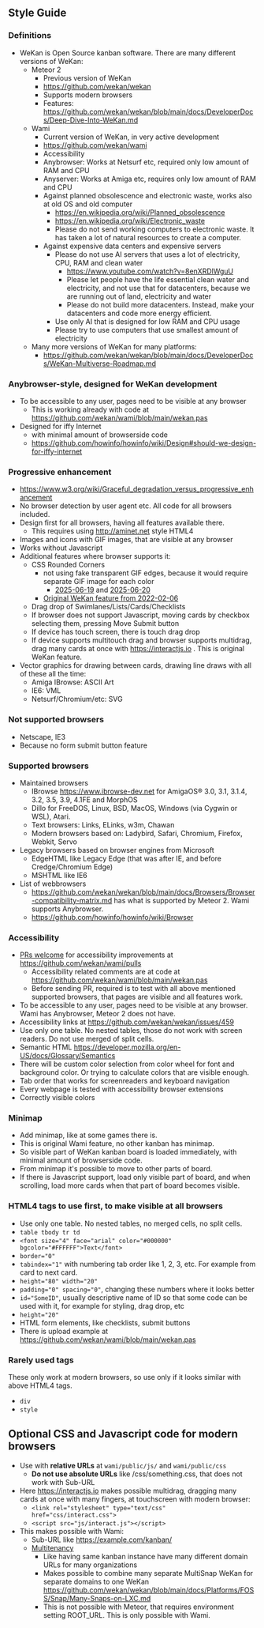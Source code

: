 ## Style Guide

### Definitions

- WeKan is Open Source kanban software. There are many different versions of WeKan:
  - Meteor 2
    - Previous version of WeKan
    - https://github.com/wekan/wekan
    - Supports modern browsers
    - Features: https://github.com/wekan/wekan/blob/main/docs/DeveloperDocs/Deep-Dive-Into-WeKan.md
  - Wami
    - Current version of WeKan, in very active development
    - https://github.com/wekan/wami
    - Accessibility
    - Anybrowser: Works at Netsurf etc, required only low amount of RAM and CPU
    - Anyserver: Works at Amiga etc, requires only low amount of RAM and CPU
    - Against planned obsolescence and electronic waste, works also at old OS and old computer
        - https://en.wikipedia.org/wiki/Planned_obsolescence
        - https://en.wikipedia.org/wiki/Electronic_waste
        - Please do not send working computers to electronic waste. It has taken a lot of natural resources to create a computer.
    - Against expensive data centers and expensive servers
      - Please do not use AI servers that uses a lot of electricity, CPU, RAM and clean water
        - https://www.youtube.com/watch?v=8enXRDlWguU
        - Please let people have the life essential clean water and electricity, and not use that for datacenters, because we are running out of land, electricity and water
        - Please do not build more datacenters. Instead, make your datacenters and code more energy efficient.
      - Use only AI that is designed for low RAM and CPU usage
      - Please try to use computers that use smallest amount of electricity
  - Many more versions of WeKan for many platforms:
    - https://github.com/wekan/wekan/blob/main/docs/DeveloperDocs/WeKan-Multiverse-Roadmap.md

### Anybrowser-style, designed for WeKan development

- To be accessible to any user, pages need to be visible at any browser
  - This is working already with code at https://github.com/wekan/wami/blob/main/wekan.pas
- Designed for iffy Internet
  - with minimal amount of browserside code
  - https://github.com/howinfo/howinfo/wiki/Design#should-we-design-for-iffy-internet

### Progressive enhancement

  - https://www.w3.org/wiki/Graceful_degradation_versus_progressive_enhancement
  - No browser detection by user agent etc. All code for all browsers included.
  - Design first for all browsers, having all features available there.
    - This requires using http://aminet.net style HTML4
  - Images and icons with GIF images, that are visible at any browser
  - Works without Javascript
  - Additional features where browser supports it:
    - CSS Rounded Corners
      - not using fake transparent GIF edges, because it would require separate GIF image for each color
        - [2025-06-19](https://github.com/wekan/wami/commit/60a6d583#diff-55eb6b0b766ec41c008ef615b2f1d3e24ba16b8c8ba549a84c5e73e2ab54344bR15-R17) and [2025-06-20](https://github.com/wekan/wami/commit/31ba33b37ab4b867fd2e344bf5ad004085745cb4)
      - [Original WeKan feature from 2022-02-06](https://github.com/wekan/wekan/issues/4326)
    - Drag drop of Swimlanes/Lists/Cards/Checklists
    - If browser does not support Javascript, moving cards by checkbox selecting them, pressing Move Submit button
    - If device has touch screen, there is touch drag drop
    - If device supports multitouch drag and browser supports multidrag, drag many cards at once with https://interactjs.io . This is original WeKan feature.
  - Vector graphics for drawing between cards, drawing line draws with all of these all the time:
    - Amiga IBrowse: ASCII Art
    - IE6: VML
    - Netsurf/Chromium/etc: SVG

### Not supported browsers

- Netscape, IE3
- Because no form submit button feature

### Supported browsers

- Maintained browsers
  - IBrowse https://www.ibrowse-dev.net for AmigaOS® 3.0, 3.1, 3.1.4, 3.2, 3.5, 3.9, 4.1FE and MorphOS
  - Dillo for FreeDOS, Linux, BSD, MacOS, Windows (via Cygwin or WSL), Atari.
  - Text browsers: Links, ELinks, w3m, Chawan
  - Modern browsers based on: Ladybird, Safari, Chromium, Firefox, Webkit, Servo
- Legacy browsers based on browser engines from Microsoft
  - EdgeHTML like Legacy Edge (that was after IE, and before Credge/Chromium Edge)
  - MSHTML like IE6
- List of webbrowsers
  - https://github.com/wekan/wekan/blob/main/docs/Browsers/Browser-compatibility-matrix.md has what is supported by Meteor 2. Wami supports Anybrowser.
  - https://github.com/howinfo/howinfo/wiki/Browser

### Accessibility

- [PRs welcome](MakingPullRequest.md) for accessibility improvements at https://github.com/wekan/wami/pulls
  - Accessibility related comments are at code at https://github.com/wekan/wami/blob/main/wekan.pas
  - Before sending PR, required is to test with all above mentioned supported browsers, that pages are visible and all features work.
- To be accessible to any user, pages need to be visible at any browser. Wami has Anybrowser, Meteor 2 does not have.
- Accessibility links at https://github.com/wekan/wekan/issues/459
- Use only one table. No nested tables, those do not work with screen readers. Do not use merged of split cells.
- Semantic HTML https://developer.mozilla.org/en-US/docs/Glossary/Semantics
- There will be custom color selection from color wheel for font and background color. Or trying to calculate colors that are visible enough.
- Tab order that works for screenreaders and keyboard navigation
- Every webpage is tested with accessibility browser extensions
- Correctly visible colors

### Minimap

- Add minimap, like at some games there is.
- This is original Wami feature, no other kanban has minimap.
- So visible part of WeKan kanban board is loaded immediately, with minimal amount of browserside code.
- From minimap it's possible to move to other parts of board.
- If there is Javascript support, load only visible part of board, and when scrolling, load more cards when that part of board becomes visible.

### HTML4 tags to use first, to make visible at all browsers

- Use only one table. No nested tables, no merged cells, no split cells.
- <code>table tbody tr td</code>
- <code>&lt;font size="4" face="arial" color="#000000" bgcolor="#FFFFFF"&gt;Text&lt;/font&gt;</code>
- <code>border="0"</code>
- <code>tabindex="1"</code> with numbering tab order like 1, 2, 3, etc. For example from card to next card.
- <code>height="80" width="20"</code>
- <code>padding="0" spacing="0"</code>, changing these numbers where it looks better
- <code>id="SomeID"</code>, usually descriptive name of ID so that some code can be used with it, for example for styling, drag drop, etc
- <code>height="20"</code>
- HTML form elements, like checklists, submit buttons
- There is upload example at https://github.com/wekan/wami/blob/main/wekan.pas

### Rarely used tags

These only work at modern browsers, so use only if it looks similar with above HTML4 tags.

- <code>div</code>
- <code>style</code>

## Optional CSS and Javascript code for modern browsers

- Use with <b>relative URLs</b> at <code>wami/public/js/</code> and <code>wami/public/css</code>
  - <b>Do not use absolute URLs</b> like /css/something.css, that does not work with Sub-URL
- Here https://interactjs.io makes possible multidrag, dragging many cards at once with many fingers, at touchscreen with modern browser:
  - <code>&lt;link rel="stylesheet" type="text/css" href="css/interact.css"&gt;</code>
  - <code>&lt;script src="js/interact.js"&gt;&lt;/script&gt;</code>
- This makes possible with Wami:
    - Sub-URL like https://example.com/kanban/
    - [Multitenancy](https://en.wikipedia.org/wiki/Multitenancy)
      - Like having same kanban instance have many different domain URLs for many organizations
      - Makes possible to combine many separate MultiSnap WeKan for separate domains to one WeKan https://github.com/wekan/wekan/blob/main/docs/Platforms/FOSS/Snap/Many-Snaps-on-LXC.md
      - This is not possible with Meteor, that requires environment setting ROOT_URL. This is only possible with Wami.
